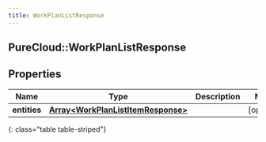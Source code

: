 ```yaml
---
title: WorkPlanListResponse
---
```

## PureCloud::WorkPlanListResponse

## Properties

|Name | Type | Description | Notes|
|------------ | ------------- | ------------- | -------------|
| **entities** | [**Array&lt;WorkPlanListItemResponse&gt;**](WorkPlanListItemResponse.html) |  | [optional] |
{: class="table table-striped"}



